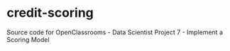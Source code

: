 # credit-scoring
Source code for OpenClassrooms - Data Scientist Project 7 - Implement a Scoring Model
